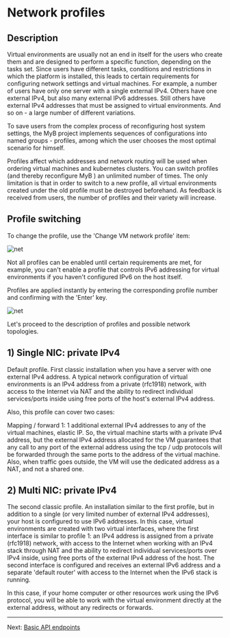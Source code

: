 # Network profiles

## Description

Virtual environments are usually not an end in itself for the users who create them and are designed to perform a specific function, depending on the tasks set. Since users have different tasks, conditions and restrictions in which the platform is installed, this leads to certain requirements for configuring network settings and virtual machines. For example, a number of users have only one server with a single external IPv4. Others have one external IPv4, but also many external IPv6 addresses. Still others have external IPv4 addresses that must be assigned to virtual environments. And so on - a large number of different variations.

To save users from the complex process of reconfiguring host system settings, the MyB project implements sequences of configurations into named groups - profiles, among which the user chooses the most optimal scenario for himself.

Profiles affect which addresses and network routing will be used when ordering virtual machines and kubernetes clusters. You can switch profiles (and thereby reconfigure MyB ) an unlimited number of times. The only limitation is that in order to switch to a new profile, all virtual environments created under the old profile must be destroyed beforehand. As feedback is received from users, the number of profiles and their variety will increase.

## Profile switching

To change the profile, use the 'Change VM network profile' item:

![net](https://user-images.githubusercontent.com/926409/163693214-04a0f579-e36c-44d2-a877-2b790f90291d.png)

Not all profiles can be enabled until certain requirements are met, for example, you can't enable a profile that controls IPv6 addressing for virtual environments if you haven't configured IPv6 on the host itself.

Profiles are applied instantly by entering the corresponding profile number and confirming with the 'Enter' key.

![net](https://user-images.githubusercontent.com/926409/163694702-63a21af7-aaea-4d68-a97f-dd0e55b360bf.png)

Let's proceed to the description of profiles and possible network topologies.

## 1) Single NIC: private IPv4

Default profile. First classic installation when you have a server with one external IPv4 address. A typical network configuration of virtual environments is an IPv4 address from a private (rfc1918) network, with access to the Internet via NAT and the ability to redirect individual services/ports inside using free ports of the host's external IPv4 address.

Also, this profile can cover two cases:

Mapping / forward 1: 1 additional external IPv4 addresses to any of the virtual machines, elastic IP. So, the virtual machine starts with a private IPv4 address, but the external IPv4 address allocated for the VM guarantees that any call to any port of the external address using the tcp / udp protocols will be forwarded through the same ports to the address of the virtual machine. Also, when traffic goes outside, the VM will use the dedicated address as a NAT, and not a shared one.

## 2) Multi NIC: private IPv4

The second classic profile. An installation similar to the first profile, but in addition to a single (or very limited number of external IPv4 addresses), your host is configured to use IPv6 addresses. In this case, virtual environments are created with two virtual interfaces, where the first interface is similar to profile 1: an IPv4 address is assigned from a private (rfc1918) network, with access to the Internet when working with an IPv4 stack through NAT and the ability to redirect individual services/ports over IPv4 inside, using free ports of the external IPv4 address of the host. The second interface is configured and receives an external IPv6 address and a separate 'default router' with access to the Internet when the IPv6 stack is running.

In this case, if your home computer or other resources work using the IPv6 protocol, you will be able to work with the virtual environment directly at the external address, without any redirects or forwards.


---

Next: [Basic API endpoints](api.md)
